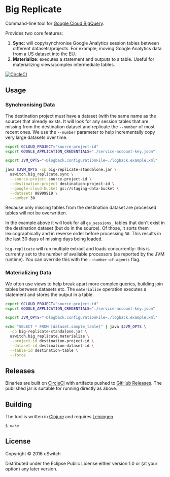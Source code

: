 # Big Replicate

Command-line tool for [Google Cloud BigQuery](https://cloud.google.com/bigquery/).

Provides two core features:

1. **Sync**: will copy/synchronise Google Analytics session tables between different datasets/projects. For example, moving Google Analytics data from a US dataset into the EU.
2. **Materialize**: executes a statement and outputs to a table. Useful for materializing views/complex intermediate tables.

[![CircleCI](https://circleci.com/gh/uswitch/big-replicate.svg?style=svg)](https://circleci.com/gh/uswitch/big-replicate)

## Usage

### Synchronising Data

The destination project must have a dataset (with the same name as the source) that already exists. It will look for any session tables that are missing from the destination dataset and replicate the `--number` of most recent ones. We use the `--number` parameter to help incrementally copy very large datasets over time.

```bash
export GCLOUD_PROJECT="source-project-id"
export GOOGLE_APPLICATION_CREDENTIALS="./service-account-key.json"

export JVM_OPTS="-Dlogback.configurationFile=./logback.example.xml"

java $JVM_OPTS -cp big-replicate-standalone.jar \
  uswitch.big_replicate.sync \
  --source-project source-project-id \
  --destination-project destination-project-id \
  --google-cloud-bucket gs://staging-data-bucket \
  --datasets 98909919 \
  --number 30
```

Because only missing tables from the destination dataset are processed tables will not be overwritten. 

In the example above it will look for all `ga_sessions_` tables that don't exist in the destination dataset (but do in the source). Of those, it sorts them lexicographically and in reverse order before processing `30`. This results in the last 30 days of missing days being loaded. 

`big-replicate` will run multiple extract and loads concurrently- this is currently set to the number of available processors (as reported by the JVM runtime). You can override this with the `--number-of-agents` flag.

### Materializing Data

We often use views to help break apart more complex queries, building join tables between datasets etc. The `materialize` operation executes a statement and stores the output in a table. 

```bash
export GCLOUD_PROJECT="source-project-id"
export GOOGLE_APPLICATION_CREDENTIALS="./service-account-key.json"

export JVM_OPTS="-Dlogback.configurationFile=./logback.example.xml"

echo "SELECT * FROM [dataset.sample_table]" | java $JVM_OPTS \
  -cp big-replicate-standalone.jar \
  uswitch.big_replicate.materialize \
  --project-id destination-project-id \
  --dataset-id destination-dataset-id \
  --table-id destination-table \
  --force
```

## Releases

Binaries are built on [CircleCI](https://circleci.com/gh/uswitch/big-replicate) with artifacts pushed to [GitHub Releases](https://github.com/uswitch/big-replicate/releases). The published jar is suitable for running directly as above.

## Building

The tool is written in [Clojure](https://clojure.org) and requires [Leiningen](https://github.com/technomancy/leiningen).

```
$ make
```

## License

Copyright © 2016 uSwitch

Distributed under the Eclipse Public License either version 1.0 or (at
your option) any later version.
